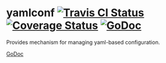 yamlconf [![Travis CI Status](https://travis-ci.org/getlantern/yamlconf.svg?branch=master)](https://travis-ci.org/getlantern/yamlconf)&nbsp;[![Coverage Status](https://coveralls.io/repos/getlantern/yamlconf/badge.png)](https://coveralls.io/r/getlantern/yamlconf)&nbsp;[![GoDoc](https://godoc.org/github.com/getlantern/yamlconf?status.png)](http://godoc.org/github.com/getlantern/yamlconf)
==========
Provides mechanism for managing yaml-based configuration.

[GoDoc](https://godoc.org/github.com/getlantern/yamlconf)

